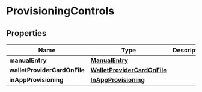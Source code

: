 
# ProvisioningControls

## Properties
Name | Type | Description | Notes
------------ | ------------- | ------------- | -------------
**manualEntry** | [**ManualEntry**](ManualEntry.md) |  |  [optional]
**walletProviderCardOnFile** | [**WalletProviderCardOnFile**](WalletProviderCardOnFile.md) |  |  [optional]
**inAppProvisioning** | [**InAppProvisioning**](InAppProvisioning.md) |  |  [optional]



